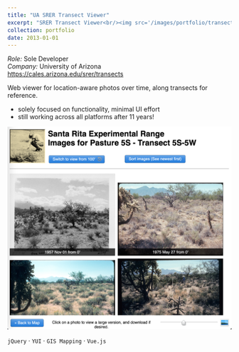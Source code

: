 ```yaml
---
title: "UA SRER Transect Viewer"
excerpt: "SRER Transect Viewer<br/><img src='/images/portfolio/transect-viewer.png'>"
collection: portfolio
date: 2013-01-01
---
```


*Role:* Sole Developer  
*Company:* University of Arizona  
<a href="https://cales.arizona.edu/srer/transects" target="_blank">https://cales.arizona.edu/srer/transects</a>  

Web viewer for location-aware photos over time, along transects for reference. 
- solely focused on functionality, minimal UI effort
- still working across all platforms after 11 years!

<img src='/images/portfolio/transect-viewer.png' class="portfolio_img">  

`jQuery` · `YUI` · `GIS Mapping` · `Vue.js`
